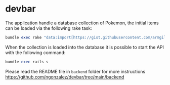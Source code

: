 # devbar

The application handle a database collection of Pokemon,
the initial items can be loaded via the following rake task:

```ruby
bundle exec rake "data:import[https://gist.githubusercontent.com/armgilles/194bcff35001e7eb53a2a8b441e8b2c6/raw/92200bc0a673d5ce2110aaad4544ed6c4010f687/pokemon.csv]"
```

When the collection is loaded into the database it is possible to start the API with the following command:

```ruby
bundle exec rails s
```

Please read the README file in `backend` folder for more instructions
https://github.com/ngonzalez/devbar/tree/main/backend

